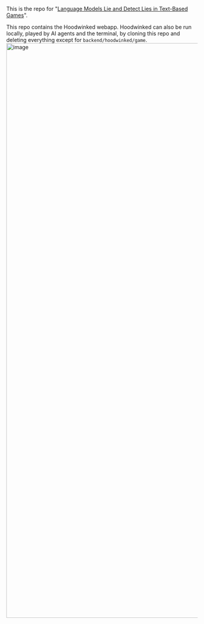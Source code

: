 This is the repo for "[Language Models Lie and Detect Lies in Text-Based Games](https://docs.google.com/document/d/1rkfzRA-eiCJ5wuzNUTSyv7XhwGLO1buP5uWdiG3kL7E/edit?usp=sharing)". 

This repo contains the Hoodwinked webapp. Hoodwinked can also be run locally, played by AI agents and the terminal, by cloning this repo and deleting everything except for `backend/hoodwinked/game`. 
<img width="1512" alt="image" src="https://user-images.githubusercontent.com/78378219/221541877-db401a64-7774-4031-acc6-84509d5fb310.png">
